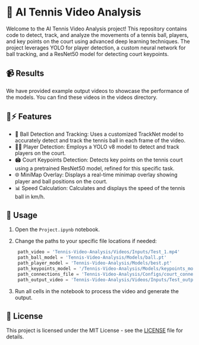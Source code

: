 # 🎾 AI Tennis Video Analysis

Welcome to the AI Tennis Video Analysis project! This repository contains code to detect, track, and analyze the movements of a tennis ball, players, and key points on the court using advanced deep learning techniques. The project leverages YOLO for player detection, a custom neural network for ball tracking, and a ResNet50 model for detecting court keypoints.

## 📹 Results
We have provided example output videos to showcase the performance of the models. You can find these videos in the videos directory.

## 🧠⚡ Features
- 🎾 Ball Detection and Tracking: Uses a customized TrackNet model to accurately detect and track the tennis ball in each frame of the video.
- 🏃‍♂️ Player Detection: Employs a YOLO v8 model to detect and track players on the court.
- 🏟️ Court Keypoints Detection: Detects key points on the tennis court using a pretrained ResNet50 model, refined for this specific task.
- 🌐 MiniMap Overlay: Displays a real-time minimap overlay showing player and ball positions on the court.
- 📊 Speed Calculation: Calculates and displays the speed of the tennis ball in km/h.

## 🚀 Usage
1. Open the `Project.ipynb` notebook.

2. Change the paths to your specific file locations if needed:
   ```python
	path_video = 'Tennis-Video-Analysis/Videos/Inputs/Test_1.mp4'
	path_ball_model = 'Tennis-Video-Analysis/Models/ball.pt'
	path_player_model = 'Tennis-Video-Analysis/Models/best.pt'
	path_keypoints_model = '/Tennis-Video-Analysis/Models/keypoints_model.pth'
	path_connections_file = 'Tennis-Video-Analysis/Configs/court_connections.txt'
	path_output_video = 'Tennis-Video-Analysis/Videos/Inputs/Test_output_1.mp4'
   ```

3. Run all cells in the notebook to process the video and generate the output.

## 📝 License

This project is licensed under the MIT License - see the [LICENSE](LICENSE) file for details.